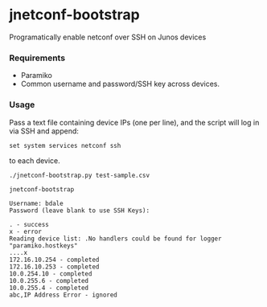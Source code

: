 jnetconf-bootstrap
==============

Programatically enable netconf over SSH on Junos devices

### Requirements

- Paramiko
- Common username and password/SSH key across devices.  

### Usage

Pass a text file containing device IPs (one per line), and the script will log in via SSH and append:

```
set system services netconf ssh
```

to each device.

```
./jnetconf-bootstrap.py test-sample.csv

jnetconf-bootstrap

Username: bdale
Password (leave blank to use SSH Keys): 

. - success
x - error
Reading device list: .No handlers could be found for logger "paramiko.hostkeys"
....x
172.16.10.254 - completed
172.16.10.253 - completed
10.0.254.10 - completed
10.0.255.6 - completed
10.0.255.4 - completed
abc,IP Address Error - ignored
```

